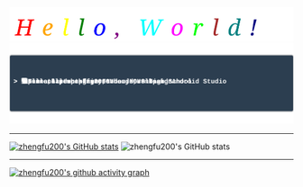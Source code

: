 <div align="center">
  <img src="https://raw.githubusercontent.com/Zhengfu200/Zhengfu200/refs/heads/main/typing_effect.svg"/>
</div>    


<img src="https://raw.githubusercontent.com/Zhengfu200/Zhengfu200/refs/heads/main/about.svg"/>   

---

[![zhengfu200's GitHub stats](https://github-readme-stats.vercel.app/api?username=zhengfu200&hide_title=true&hide_border=true&show_icons=trueline_height=21&text_color=000&icon_color=000&bg_color=0,ea6161,ffc64d,fffc4d,52fa5a&theme=graywhite)](https://github.com/anuraghazra/github-readme-stats)
![zhengfu200's GitHub stats](https://github-readme-stats.vercel.app/api/top-langs/?username=zhengfu200&hide_border=true&layout=compact&langs_count=6&text_color=000&icon_color=fff&bg_color=0,52fa5a,4dfcff,c64dff&theme=graywhite)    

---  

[![zhengfu200's github activity graph](https://github-readme-activity-graph.vercel.app/graph?username=zhengfu200)](https://github.com/ashutosh00710/github-readme-activity-graph)

